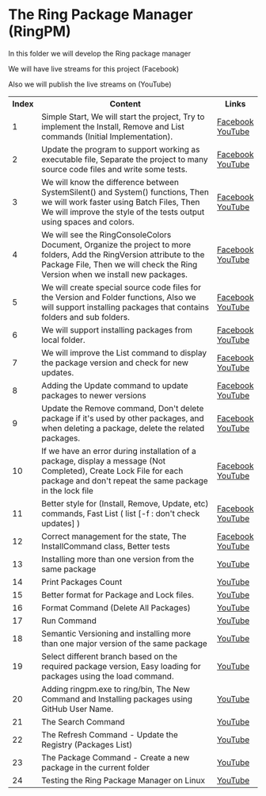 The Ring Package Manager (RingPM)
=================================

In this folder we will develop the Ring package manager

We will have live streams for this project (Facebook)

Also we will publish the live streams on (YouTube)


<table>
	<tr>	
		<th>Index</th>
		<th>Content</th>
		<th>Links</th>
	</tr>
	<tr>
		<td id="lesson1">1</td>
		<td>
			Simple Start, We will start the project, Try to implement the Install, Remove and List commands (Initial Implementation).
		</td>
		<td>
			<a href="https://www.facebook.com/mahmoudfayed1986/videos/vb.640625344/10156167595515345/?type=2&video_source=user_video_tab">Facebook</a> <br />
			<a href="https://www.youtube.com/watch?v=EDyrgo-0BIg&index=1&list=PLpQiqjcu7CuFiv-Fa8M8wx-MrKvLmMnbn">YouTube</a>
		</td>
	</tr>
	<tr>
		<td id="lesson2">2</td>
		<td>
			Update the program to support working as executable file, Separate the project to many source code files and write some tests.
		</td>
		<td>
			<a href="https://www.facebook.com/mahmoudfayed1986/videos/vb.640625344/10156170147090345/?type=2&video_source=user_video_tab">Facebook</a> <br />
			<a href="https://www.youtube.com/watch?v=RWlo8Eiyo0s&index=2&list=PLpQiqjcu7CuFiv-Fa8M8wx-MrKvLmMnbn">YouTube</a>
		</td>
	</tr>
	<tr>
		<td id="lesson3">3</td>
		<td>
			We will know the difference between SystemSilent() and System() functions, Then we will work faster using Batch Files, Then We will improve the style of the tests output using spaces and colors.
		</td>
		<td>
			<a href="https://www.facebook.com/mahmoudfayed1986/videos/vb.640625344/10156170776415345/?type=2&video_source=user_video_tab">Facebook</a> <br />
			<a href="https://www.youtube.com/watch?v=EGoVTIbw8M0&list=PLpQiqjcu7CuFiv-Fa8M8wx-MrKvLmMnbn&index=3">YouTube</a>
		</td>
	</tr>
	<tr>
		<td id="lesson4">4</td>
		<td>
			We will see the RingConsoleColors Document, Organize the project to more folders, Add the RingVersion attribute to the Package File, Then we will check the Ring Version when we install new packages.
		</td>
		<td>
			<a href="https://www.facebook.com/mahmoudfayed1986/videos/vb.640625344/10156172518305345/?type=2&video_source=user_video_tab">Facebook</a> <br />
			<a href="https://www.youtube.com/watch?v=uBToCd6bYeE&list=PLpQiqjcu7CuFiv-Fa8M8wx-MrKvLmMnbn&index=4">YouTube</a>
		</td>
	</tr>
	<tr>
		<td id="lesson5">5</td>
		<td>
			We will create special source code files for the Version and Folder functions, Also we will support installing packages that contains folders and sub folders.
		</td>
		<td>
			<a href="https://www.facebook.com/mahmoudfayed1986/videos/vb.640625344/10156172625970345/?type=2&video_source=user_video_tab">Facebook</a> <br />
			<a href="https://www.youtube.com/watch?v=l3QebGntG4g&list=PLpQiqjcu7CuFiv-Fa8M8wx-MrKvLmMnbn&index=5">YouTube</a>
		</td>
	</tr>
	<tr>
		<td id="lesson6">6</td>
		<td>
			We will support installing packages from local folder.
		</td>
		<td>
			<a href="https://www.facebook.com/mahmoudfayed1986/videos/vb.640625344/10156178964340345/?type=2&video_source=user_video_tab">Facebook</a> <br />
			<a href="https://www.youtube.com/watch?v=Re4lxETIdm8&index=6&list=PLpQiqjcu7CuFiv-Fa8M8wx-MrKvLmMnbn">YouTube</a>
		</td>
	</tr>
	<tr>
		<td id="lesson7">7</td>
		<td>
			We will improve the List command to display the package version and check for new updates.
		</td>
		<td>
			<a href="https://www.facebook.com/mahmoudfayed1986/videos/vb.640625344/10156179872360345/?type=2&video_source=user_video_tab">Facebook</a> <br />
			<a href="https://www.youtube.com/watch?v=r_JX5Lw3U54&index=7&list=PLpQiqjcu7CuFiv-Fa8M8wx-MrKvLmMnbn">YouTube</a>
		</td>
	</tr>
	<tr>
		<td id="lesson8">8</td>
		<td>
			Adding the Update command to update packages to newer versions
		</td>
		<td>
			<a href="https://www.facebook.com/mahmoudfayed1986/videos/vb.640625344/10156179966170345/?type=2&video_source=user_video_tab">Facebook</a> <br />
			<a href="https://www.youtube.com/watch?v=IQ1Q_9nvVCE&index=8&list=PLpQiqjcu7CuFiv-Fa8M8wx-MrKvLmMnbn">YouTube</a>
		</td>
	</tr>
	<tr>
		<td id="lesson9">9</td>
		<td>
			Update the Remove command, Don't delete package if it's used by other packages, and when deleting a package, delete the related packages.
		</td>
		<td>
			<a href="https://www.facebook.com/mahmoudfayed1986/videos/vb.640625344/10156181825700345/?type=2&video_source=user_video_tab">Facebook</a> <br />
			<a href="https://www.youtube.com/watch?v=qPtMe4f9y9w&index=9&list=PLpQiqjcu7CuFiv-Fa8M8wx-MrKvLmMnbn">YouTube</a>
		</td>
	</tr>
	<tr>
		<td id="lesson10">10</td>
		<td>
			If we have an error during installation of a package, display a message (Not Completed), Create Lock File for each package and don't repeat the same package in the lock file 
		</td>
		<td>
			<a href="https://www.facebook.com/mahmoudfayed1986/videos/vb.640625344/10156185979310345/?type=2&video_source=user_video_tab">Facebook</a> <br />
			<a href="https://www.youtube.com/watch?v=hpinzzgkBKk&index=10&list=PLpQiqjcu7CuFiv-Fa8M8wx-MrKvLmMnbn">YouTube</a>
		</td>
	</tr>
	<tr>
		<td id="lesson11">11</td>
		<td>
			Better style for (Install, Remove, Update, etc) commands, Fast List ( list [-f : don't check updates] )	
		</td>
		<td>
			<a href="https://www.facebook.com/mahmoudfayed1986/videos/vb.640625344/10156186589925345/?type=2&video_source=user_video_tab">Facebook</a> <br />
			<a href="https://www.youtube.com/watch?v=3bSwT28aP1w&list=PLpQiqjcu7CuFiv-Fa8M8wx-MrKvLmMnbn&index=11">YouTube</a>
		</td>
	</tr>
	<tr>
		<td id="lesson12">12</td>
		<td>
			Correct management for the state, The InstallCommand class, Better tests
		</td>
		<td>
			<a href="https://www.facebook.com/mahmoudfayed1986/videos/vb.640625344/10156188149035345/?type=2&video_source=user_video_tab">Facebook</a> <br />
			<a href="https://www.youtube.com/watch?v=B7pfTYsiPqg&index=12&list=PLpQiqjcu7CuFiv-Fa8M8wx-MrKvLmMnbn">YouTube</a>
		</td>
	</tr>
	<tr>
		<td id="lesson13">13</td>
		<td>
			Installing more than one version from the same package
		</td>
		<td>
			<a href="https://www.youtube.com/watch?v=_WLo-d0WdCs&list=PLpQiqjcu7CuFiv-Fa8M8wx-MrKvLmMnbn&index=13">YouTube</a>
		</td>
	</tr>
	<tr>
		<td id="lesson14">14</td>
		<td>
			Print Packages Count
		</td>
		<td>
			<a href="https://www.youtube.com/watch?v=YW7EXpa11h4&list=PLpQiqjcu7CuFiv-Fa8M8wx-MrKvLmMnbn&index=14">YouTube</a>
		</td>
	</tr>
	<tr>
		<td id="lesson15">15</td>
		<td>
			Better format for Package and Lock files.
		</td>
		<td>
			<a href="https://www.youtube.com/watch?v=UDMkECTl3RU&list=PLpQiqjcu7CuFiv-Fa8M8wx-MrKvLmMnbn&index=15">YouTube</a>
		</td>
	</tr>
	<tr>
		<td id="lesson16">16</td>
		<td>
			Format Command (Delete All Packages)
		</td>
		<td>
			<a href="https://www.youtube.com/watch?v=fFsbyFLS0sU&list=PLpQiqjcu7CuFiv-Fa8M8wx-MrKvLmMnbn&index=16">YouTube</a>
		</td>
	</tr>
	<tr>
		<td id="lesson17">17</td>
		<td>
			Run Command 
		</td>
		<td>
			<a href="https://www.youtube.com/watch?v=aRnsWOi_euE&index=17&list=PLpQiqjcu7CuFiv-Fa8M8wx-MrKvLmMnbn">YouTube</a>
		</td>
	</tr>
	<tr>
		<td id="lesson18">18</td>
		<td>
			Semantic Versioning and installing more than one major version of the same package 
		</td>
		<td>
			<a href="https://www.youtube.com/watch?v=c_LLHjWnUg4&list=PLpQiqjcu7CuFiv-Fa8M8wx-MrKvLmMnbn&index=18">YouTube</a>
		</td>
	</tr>
	<tr>
		<td id="lesson19">19</td>
		<td>
			Select different branch based on the required package version, Easy loading for packages using the load command.
		</td>
		<td>
			<a href="https://www.youtube.com/watch?v=w8r7BP96rgQ&list=PLpQiqjcu7CuFiv-Fa8M8wx-MrKvLmMnbn&index=19">YouTube</a>
		</td>
	</tr>
	<tr>
		<td id="lesson20">20</td>
		<td>
			Adding ringpm.exe to ring/bin, The New Command and Installing packages using GitHub User Name.
		</td>
		<td>
			<a href="https://www.youtube.com/watch?v=urxUIb35EDI&index=20&list=PLpQiqjcu7CuFiv-Fa8M8wx-MrKvLmMnbn">YouTube</a>
		</td>
	</tr>
	<tr>
		<td id="lesson21">21</td>
		<td>
			The Search Command
		</td>
		<td>
			<a href="https://www.youtube.com/watch?v=nPSyNdLJZ2U&index=21&list=PLpQiqjcu7CuFiv-Fa8M8wx-MrKvLmMnbn">YouTube</a>
		</td>
	</tr>
	<tr>
		<td id="lesson22">22</td>
		<td>
			The Refresh Command - Update the Registry (Packages List)
		</td>
		<td>
			<a href="https://www.youtube.com/watch?v=MjHRQgGFxbk&list=PLpQiqjcu7CuFiv-Fa8M8wx-MrKvLmMnbn&index=22">YouTube</a>
		</td>
	</tr>
	<tr>
		<td id="lesson23">23</td>
		<td>
			The Package Command - Create a new package in the current folder
		</td>
		<td>
			<a href="https://www.youtube.com/watch?v=sT5r4O4I6FY&index=23&list=PLpQiqjcu7CuFiv-Fa8M8wx-MrKvLmMnbn">YouTube</a>
		</td>
	</tr>
	<tr>
		<td id="lesson24">24</td>
		<td>
			Testing the Ring Package Manager on Linux
		</td>
		<td>
			<a href="https://www.youtube.com/watch?v=yTjwi55u0iA&list=PLpQiqjcu7CuFiv-Fa8M8wx-MrKvLmMnbn&index=24">YouTube</a>
		</td>
	</tr>
</table>

